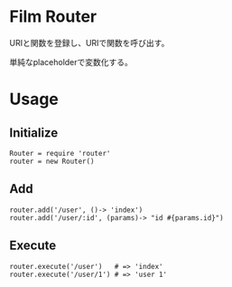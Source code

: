 # Film Router

URIと関数を登録し、URIで関数を呼び出す。

単純なplaceholderで変数化する。

# Usage

## Initialize

    Router = require 'router'
    router = new Router()

## Add

    router.add('/user', ()-> 'index')
    router.add('/user/:id', (params)-> "id #{params.id}")


## Execute

    router.execute('/user')   # => 'index'
    router.execute('/user/1') # => 'user 1'
